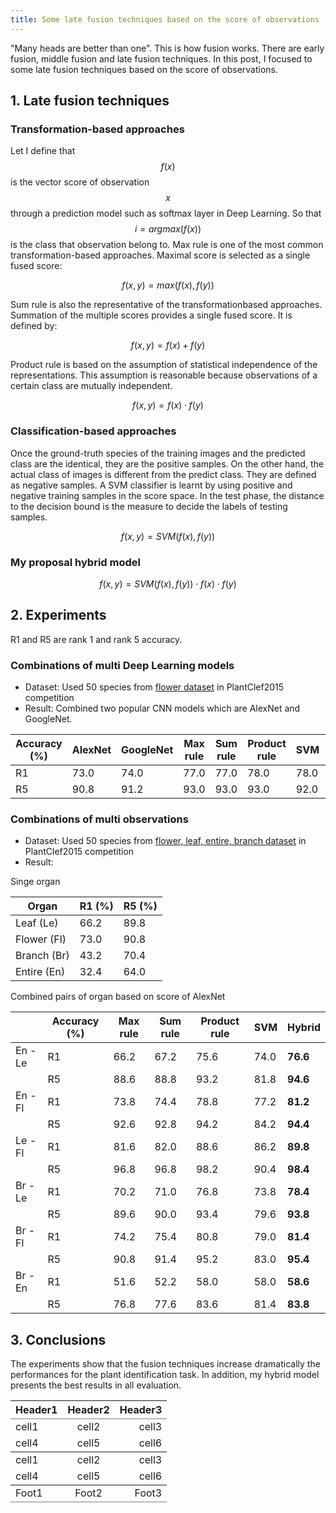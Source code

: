 ```yaml
---
title: Some late fusion techniques based on the score of observations
---
```

"Many heads are better than one". This is how fusion works. There are early fusion, middle fusion and late fusion techniques.
In this post, I focused to  some late fusion techniques based on the score of observations.

## 1. Late fusion techniques

### Transformation-based approaches

Let I define that $$f(x)$$ is the vector score of observation $$x$$ through a prediction model such as softmax layer in Deep Learning.
So that $$i = argmax(f(x))$$ is the class that observation belong to.
Max rule is one of the most common transformation-based approaches. Maximal score is selected as a single fused score:

$$f(x, y) = max(f(x), f(y))$$
 
Sum rule is also the representative of the transformationbased approaches. Summation of the multiple scores provides a single fused score. It is defined by:

$$f(x, y) = f(x) + f(y)$$
 
Product rule is based on the assumption of statistical independence of the representations.
This assumption is reasonable because observations of a certain class are mutually independent.
 
$$f(x, y) = f(x) \cdot f(y)$$

### Classification-based approaches

Once the ground-truth species of the training images and the predicted
class are the identical, they are the positive samples. On
the other hand, the actual class of images is different from
the predict class. They are defined as negative samples. A SVM
classifier is learnt by using positive and negative
training samples in the score space. In the test phase, the
distance to the decision bound is the measure to decide the
labels of testing samples.

$$f(x, y) = SVM(f(x), f(y))$$

### My proposal hybrid model

$$f(x, y) = SVM(f(x), f(y)) \cdot f(x) \cdot f(y)$$

## 2. Experiments

R1 and R5 are rank 1 and rank 5 accuracy.

### Combinations of multi Deep Learning models

* Dataset: Used 50 species from [flower dataset](http://www.imageclef.org/lifeclef/2015/plant) in PlantClef2015 competition
* Result: Combined two popular CNN models which are AlexNet and GoogleNet.


| Accuracy (%) | AlexNet | GoogleNet | Max rule | Sum rule  | Product rule | SVM | Hybrid |
|---|---|---|---|---|---|---|---|
| R1 | 73.0 | 74.0 | 77.0 | 77.0 | 78.0 | 78.0 | **78.2** |
| R5 | 90.8 | 91.2 | 93.0 | 93.0 | 93.0 | 92.0 | **93.0** |


### Combinations of multi observations

* Dataset: Used 50 species from [flower, leaf, entire, branch dataset](http://www.imageclef.org/lifeclef/2015/plant) in PlantClef2015 competition
* Result:

Singe organ


|Organ| R1 (%) | R5 (%) |
|---|---|---|
|Leaf (Le) | 66.2 | 89.8 |
|Flower (Fl) | 73.0 | 90.8 |
|Branch (Br) | 43.2 | 70.4 |
|Entire (En) | 32.4 | 64.0 |

Combined pairs of organ based on score of AlexNet


|     | Accuracy (%) | Max rule | Sum rule | Product rule | SVM  | Hybrid |
|---|---|---|---|---|---|---|
|En - Le | R1 | 66.2 | 67.2 |75.6 | 74.0 | **76.6** |
|        | R5 | 88.6 | 88.8 | 93.2 | 81.8 | **94.6** |
|En - Fl | R1 | 73.8 | 74.4 | 78.8 | 77.2 | **81.2** |
|        | R5 | 92.6 | 92.8 | 94.2 | 84.2 | **94.4** |
|Le - Fl | R1 | 81.6 | 82.0 | 88.6 | 86.2 | **89.8** |
|        | R5 | 96.8 | 96.8 | 98.2 | 90.4 | **98.4** |
|Br - Le | R1 | 70.2 | 71.0 | 76.8 | 73.8 | **78.4** |
|        | R5 | 89.6 | 90.0 | 93.4 | 79.6 | **93.8** |
|Br - Fl | R1 | 74.2 | 75.4 | 80.8 | 79.0 | **81.4** |
|        | R5 | 90.8 | 91.4 | 95.2 | 83.0 | **95.4** |
|Br - En | R1 | 51.6 | 52.2 | 58.0 | 58.0 | **58.6** |
|        | R5 | 76.8 | 77.6 | 83.6 | 81.4 | **83.8** |


## 3. Conclusions

The experiments show that the fusion techniques increase dramatically the
performances for the plant identification task. In addition, my hybrid model presents the best results in all
evaluation.

<table rules="groups"> 
<thead> 
<tr> 
<th style="text-align: left">Header1</th> 
<th style="text-align: center">Header2</th> 
<th style="text-align: right">Header3</th>
 </tr> 
</thead> 
<tbody> 
<tr> 
<td style="text-align: left">cell1</td> 
<td style="text-align: center">cell2</td> 
<td style="text-align: right">cell3</td> 
</tr> 
<tr> 
<td style="text-align: left">cell4</td> 
<td style="text-align: center">cell5</td> 
<td style="text-align: right">cell6</td> 
</tr> 
</tbody> 
<tbody> 
<tr> 
<td style="text-align: left">cell1</td> 
<td style="text-align: center">cell2</td> 
<td style="text-align: right">cell3</td> 
</tr> 
<tr> 
<td style="text-align: left">cell4</td> 
<td style="text-align: center">cell5</td> 
<td style="text-align: right">cell6</td> </tr> 
</tbody> 
<tfoot> 
<tr> 
<td style="text-align: left">Foot1</td> 
<td style="text-align: center">Foot2</td> 
<td style="text-align: right">Foot3</td> 
</tr> 
</tfoot> 
</table>